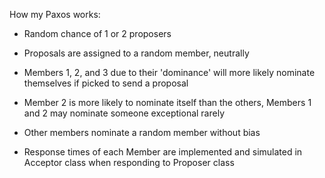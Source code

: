 How my Paxos works:
* Random chance of 1 or 2 proposers
* Proposals are assigned to a random member, neutrally
* Members 1, 2, and 3 due to their 'dominance' will more likely nominate themselves if picked to send a proposal
* Member 2 is more likely to nominate itself than the others, Members 1 and 2 may nominate someone exceptional rarely
* Other members nominate a random member without bias

* Response times of each Member are implemented and simulated in Acceptor class when responding to Proposer class